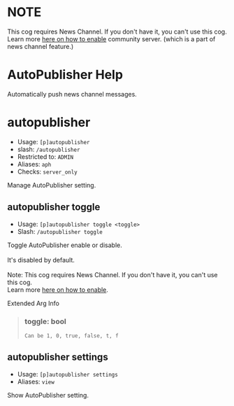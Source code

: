 # NOTE
This cog requires News Channel. If you don't have it, you can't use this cog. Learn more [here on how to enable](https://support.discord.com/hc/en-us/articles/360047132851-Enabling-Your-Community-Server) community server. (which is a part of news channel feature.)

# AutoPublisher Help

Automatically push news channel messages.

# autopublisher
 - Usage: `[p]autopublisher `
 - slash: `/autopublisher `
 - Restricted to: `ADMIN`
 - Aliases: `aph`
 - Checks: `server_only`

Manage AutoPublisher setting.

## autopublisher toggle
 - Usage: `[p]autopublisher toggle <toggle> `
 - Slash: `/autopublisher toggle `

Toggle AutoPublisher enable or disable.<br/><br/>It's disabled by default.<br/><br/>Note: This cog requires News Channel. If you don't have it, you can't use this cog.<br/>Learn more [here on how to enable](https://support.discord.com/hc/en-us/articles/360047132851-Enabling-Your-Community-Server).

Extended Arg Info
> ### toggle: bool
> ```
> Can be 1, 0, true, false, t, f
> ```

## autopublisher settings
 - Usage: `[p]autopublisher settings `
 - Aliases: `view`

Show AutoPublisher setting.
